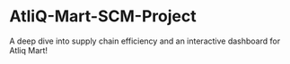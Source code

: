 # AtliQ-Mart-SCM-Project
A deep dive into supply chain efficiency and an interactive dashboard for Atliq Mart!
